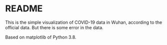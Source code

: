 # README
This is the simple visualization of COVID-19 data in Wuhan, according to the official data.
But there is some error in the data.

Based on matplotlib of Python 3.8.

